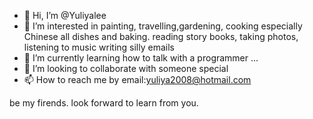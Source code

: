 - 👋 Hi, I’m @Yuliyalee
- 👀 I’m interested in painting, travelling,gardening,
     cooking especially Chinese all dishes and baking. 
     reading story books, taking photos, listening to music
     writing silly emails 
- 🌱 I’m currently learning how to talk with a programmer ...
- 💞️ I’m looking to collaborate with someone special 
- 📫 How to reach me by email:yuliya2008@hotmail.com

<!---
Yuliyalee/Yuliyalee is a ✨ special ✨ repository because 
its `README.md` (this file) appears on your GitHub profile.
You can click the Preview link to take a look at your changes.
---> be my firends. look forward to learn from you.

